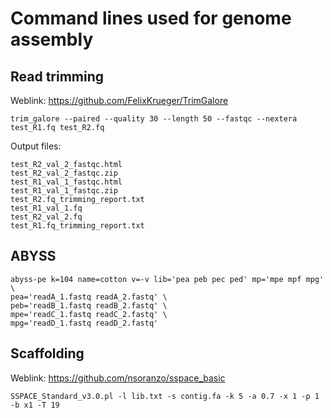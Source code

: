 # Command lines used for genome assembly


## Read trimming

Weblink: https://github.com/FelixKrueger/TrimGalore

```
trim_galore --paired --quality 30 --length 50 --fastqc --nextera test_R1.fq test_R2.fq
```

Output files:

```
test_R2_val_2_fastqc.html
test_R2_val_2_fastqc.zip
test_R1_val_1_fastqc.html
test_R1_val_1_fastqc.zip
test_R2.fq_trimming_report.txt
test_R1_val_1.fq
test_R2_val_2.fq
test_R1.fq_trimming_report.txt
```

## ABYSS

```
abyss-pe k=104 name=cotton v=-v lib='pea peb pec ped' mp='mpe mpf mpg'  \
pea='readA_1.fastq readA_2.fastq' \
peb='readB_1.fastq readB_2.fastq' \
mpe='readC_1.fastq readC_2.fastq' \
mpg='readD_1.fastq readD_2.fastq'
```

## Scaffolding

Weblink: https://github.com/nsoranzo/sspace_basic

```
SSPACE_Standard_v3.0.pl -l lib.txt -s contig.fa -k 5 -a 0.7 -x 1 -p 1 -b x1 -T 19

```


